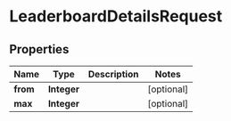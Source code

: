 

# LeaderboardDetailsRequest


## Properties

| Name | Type | Description | Notes |
|------------ | ------------- | ------------- | -------------|
|**from** | **Integer** |  |  [optional] |
|**max** | **Integer** |  |  [optional] |



